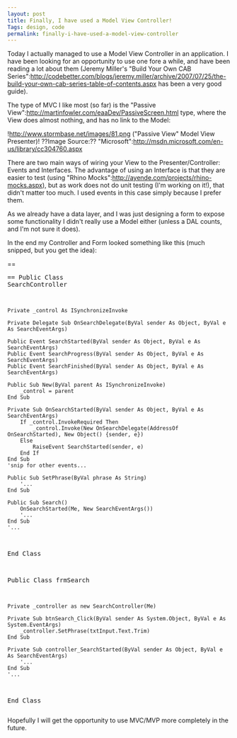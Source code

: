 ```yaml
---
layout: post
title: Finally, I have used a Model View Controller!
Tags: design, code
permalink: finally-i-have-used-a-model-view-controller
---
```


Today I actually managed to use a Model View Controller in an application.  I have been looking for an opportunity to use one fore a while, and have been reading a lot about them (Jeremy Miller's "Build Your Own CAB Series":http://codebetter.com/blogs/jeremy.miller/archive/2007/07/25/the-build-your-own-cab-series-table-of-contents.aspx has been a very good guide).

The type of MVC I like most (so far) is the "Passive View":http://martinfowler.com/eaaDev/PassiveScreen.html type, where the View does almost nothing, and has no link to the Model:

!http://www.stormbase.net/images/81.png ("Passive View" Model View Presenter)!
??Image Source:?? "Microsoft":http://msdn.microsoft.com/en-us/library/cc304760.aspx

There are two main ways of wiring your View to the Presenter/Controller: Events and Interfaces.  The advantage of using an Interface is that they are easier to test (using "Rhino Mocks":http://ayende.com/projects/rhino-mocks.aspx), but as work does not do unit testing (I'm working on it!), that didn't matter too much.  I used events in this case simply because I prefer them.

As we already have a data layer, and I was just designing a form to expose some functionality I didn't really use a Model either (unless a DAL counts, and I'm not sure it does).

In the end my Controller and Form looked something like this (much snipped, but you get the idea):

==<pre class="prettyprint lang-vb">==
 Public Class SearchController

    Private _control As ISynchronizeInvoke

    Private Delegate Sub OnSearchDelegate(ByVal sender As Object, ByVal e As SearchEventArgs)

    Public Event SearchStarted(ByVal sender As Object, ByVal e As SearchEventArgs)
    Public Event SearchProgress(ByVal sender As Object, ByVal e As SearchEventArgs)
    Public Event SearchFinished(ByVal sender As Object, ByVal e As SearchEventArgs)

    Public Sub New(ByVal parent As ISynchronizeInvoke)
        _control = parent
    End Sub

    Private Sub OnSearchStarted(ByVal sender As Object, ByVal e As SearchEventArgs)
        If _control.InvokeRequired Then
            _control.Invoke(New OnSearchDelegate(AddressOf OnSearchStarted), New Object() {sender, e})
        Else
            RaiseEvent SearchStarted(sender, e)
        End If
    End Sub
    'snip for other events...

    Public Sub SetPhrase(ByVal phrase As String)
        '...
    End Sub

    Public Sub Search()
        OnSearchStarted(Me, New SearchEventArgs())
        '...
    End Sub
    '...
End Class

Public Class frmSearch
    
    Private _controller as new SearchController(Me)

    Private Sub btnSearch_Click(ByVal sender As System.Object, ByVal e As System.EventArgs)
        _controller.SetPhrase(txtInput.Text.Trim)
    End Sub

    Private Sub controller_SearchStarted(ByVal sender As Object, ByVal e As SearchEventArgs) 
        '...
    End Sub
    '...
End Class
</pre>

Hopefully I will get the opportunity to use MVC/MVP more completely in the future.
